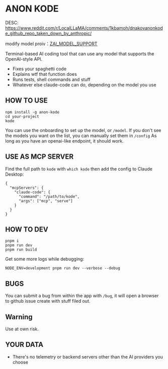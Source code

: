 # ANON KODE

DESC: https://www.reddit.com/r/LocalLLaMA/comments/1kbamoh/dnakovanonkode_github_repo_taken_down_by_anthropic/

modify model proiv：[ZAI_MODEL_SUPPORT](./ZAI_MODEL_SUPPORT.md)

Terminal-based AI coding tool that can use any model that supports the OpenAI-style API.

- Fixes your spaghetti code
- Explains wtf that function does
- Runs tests, shell commands and stuff
- Whatever else claude-code can do, depending on the model you use

## HOW TO USE

```
npm install -g anon-kode
cd your-project
kode
```

You can use the onboarding to set up the model, or `/model`.
If you don't see the models you want on the list, you can manually set them in `/config`
As long as you have an openai-like endpoint, it should work.

## USE AS MCP SERVER

Find the full path to `kode` with `which kode` then add the config to Claude Desktop:
```
{
  "mcpServers": {
    "claude-code": {
      "command": "/path/to/kode",
      "args": ["mcp", "serve"]
    }
  }
}
```

## HOW TO DEV

```
pnpm i
pnpm run dev
pnpm run build
```

Get some more logs while debugging:
```
NODE_ENV=development pnpm run dev --verbose --debug
```

## BUGS

You can submit a bug from within the app with `/bug`, it will open a browser to github issue create with stuff filed out.

## Warning

Use at own risk.


## YOUR DATA

- There's no telemetry or backend servers other than the AI providers you choose
